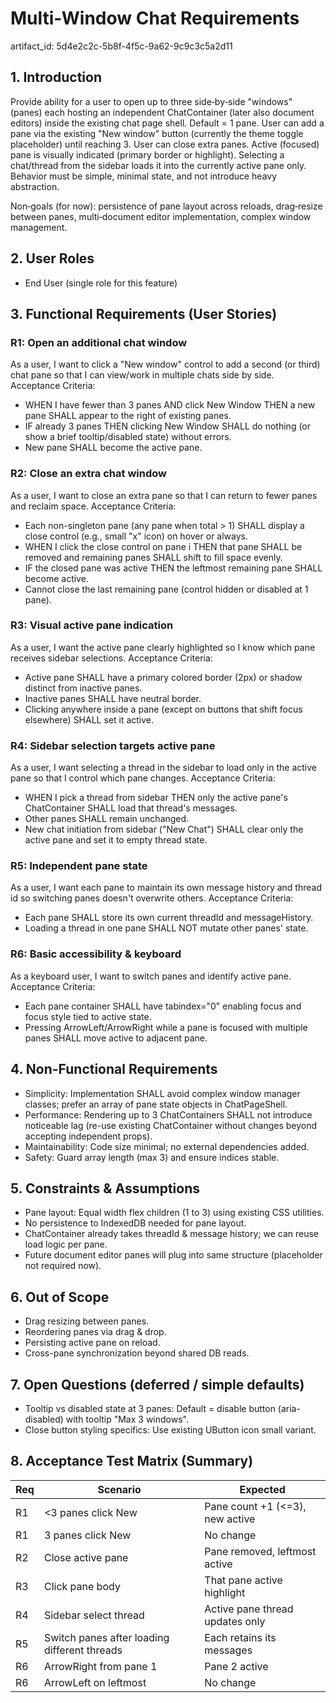 # Multi-Window Chat Requirements

artifact_id: 5d4e2c2c-5b8f-4f5c-9a62-9c9c3c5a2d11

## 1. Introduction

Provide ability for a user to open up to three side‑by‑side "windows" (panes) each hosting an independent ChatContainer (later also document editors) inside the existing chat page shell. Default = 1 pane. User can add a pane via the existing "New window" button (currently the theme toggle placeholder) until reaching 3. User can close extra panes. Active (focused) pane is visually indicated (primary border or highlight). Selecting a chat/thread from the sidebar loads it into the currently active pane only. Behavior must be simple, minimal state, and not introduce heavy abstraction.

Non‑goals (for now): persistence of pane layout across reloads, drag‑resize between panes, multi‑document editor implementation, complex window management.

## 2. User Roles

-   End User (single role for this feature)

## 3. Functional Requirements (User Stories)

### R1: Open an additional chat window

As a user, I want to click a "New window" control to add a second (or third) chat pane so that I can view/work in multiple chats side by side.
Acceptance Criteria:

-   WHEN I have fewer than 3 panes AND click New Window THEN a new pane SHALL appear to the right of existing panes.
-   IF already 3 panes THEN clicking New Window SHALL do nothing (or show a brief tooltip/disabled state) without errors.
-   New pane SHALL become the active pane.

### R2: Close an extra chat window

As a user, I want to close an extra pane so that I can return to fewer panes and reclaim space.
Acceptance Criteria:

-   Each non-singleton pane (any pane when total > 1) SHALL display a close control (e.g., small "x" icon) on hover or always.
-   WHEN I click the close control on pane i THEN that pane SHALL be removed and remaining panes SHALL shift to fill space evenly.
-   IF the closed pane was active THEN the leftmost remaining pane SHALL become active.
-   Cannot close the last remaining pane (control hidden or disabled at 1 pane).

### R3: Visual active pane indication

As a user, I want the active pane clearly highlighted so I know which pane receives sidebar selections.
Acceptance Criteria:

-   Active pane SHALL have a primary colored border (2px) or shadow distinct from inactive panes.
-   Inactive panes SHALL have neutral border.
-   Clicking anywhere inside a pane (except on buttons that shift focus elsewhere) SHALL set it active.

### R4: Sidebar selection targets active pane

As a user, I want selecting a thread in the sidebar to load only in the active pane so that I control which pane changes.
Acceptance Criteria:

-   WHEN I pick a thread from sidebar THEN only the active pane's ChatContainer SHALL load that thread's messages.
-   Other panes SHALL remain unchanged.
-   New chat initiation from sidebar ("New Chat") SHALL clear only the active pane and set it to empty thread state.

### R5: Independent pane state

As a user, I want each pane to maintain its own message history and thread id so switching panes doesn't overwrite others.
Acceptance Criteria:

-   Each pane SHALL store its own current threadId and messageHistory.
-   Loading a thread in one pane SHALL NOT mutate other panes' state.

### R6: Basic accessibility & keyboard

As a keyboard user, I want to switch panes and identify active pane.
Acceptance Criteria:

-   Each pane container SHALL have tabindex="0" enabling focus and focus style tied to active state.
-   Pressing ArrowLeft/ArrowRight while a pane is focused with multiple panes SHALL move active to adjacent pane.

## 4. Non-Functional Requirements

-   Simplicity: Implementation SHALL avoid complex window manager classes; prefer an array of pane state objects in ChatPageShell.
-   Performance: Rendering up to 3 ChatContainers SHALL not introduce noticeable lag (re-use existing ChatContainer without changes beyond accepting independent props).
-   Maintainability: Code size minimal; no external dependencies added.
-   Safety: Guard array length (max 3) and ensure indices stable.

## 5. Constraints & Assumptions

-   Pane layout: Equal width flex children (1 to 3) using existing CSS utilities.
-   No persistence to IndexedDB needed for pane layout.
-   ChatContainer already takes threadId & message history; we can reuse load logic per pane.
-   Future document editor panes will plug into same structure (placeholder not required now).

## 6. Out of Scope

-   Drag resizing between panes.
-   Reordering panes via drag & drop.
-   Persisting active pane on reload.
-   Cross-pane synchronization beyond shared DB reads.

## 7. Open Questions (deferred / simple defaults)

-   Tooltip vs disabled state at 3 panes: Default = disable button (aria-disabled) with tooltip "Max 3 windows".
-   Close button styling specifics: Use existing UButton icon small variant.

## 8. Acceptance Test Matrix (Summary)

| Req | Scenario                                     | Expected                        |
| --- | -------------------------------------------- | ------------------------------- |
| R1  | <3 panes click New                           | Pane count +1 (<=3), new active |
| R1  | 3 panes click New                            | No change                       |
| R2  | Close active pane                            | Pane removed, leftmost active   |
| R3  | Click pane body                              | That pane active highlight      |
| R4  | Sidebar select thread                        | Active pane thread updates only |
| R5  | Switch panes after loading different threads | Each retains its messages       |
| R6  | ArrowRight from pane 1                       | Pane 2 active                   |
| R6  | ArrowLeft on leftmost                        | No change                       |
